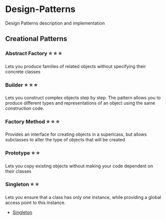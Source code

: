# Design-Patterns

Design Patterns description and implementation

## Creational Patterns

### Abstract Factory :star: :star: :star:

Lets you produce families of related objects without specifying their concrete classes

### Builder :star: :star: :star:

Lets you construct complex objects step by step. The pattern allows you to produce different types and representations of an object using the same construction code.

### Factory Method :star: :star: :star:

Provides an interface for creating objects in a superlcass, but allows subclasses to alter the type of objects that will be created

### Prototype :star: :star:

Lets you copy existing objects without making your code dependent on their classes

### Singleton :star: :star:

Lets you ensure that a class has only one instance, while providing a global access point to this instance.

- [Singleton](Creational-Patterns/Singleton)
